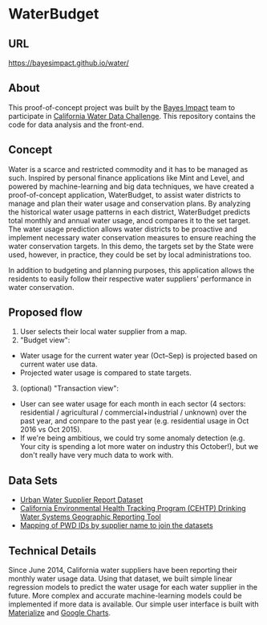# WaterBudget

## URL
https://bayesimpact.github.io/water/

## About
This proof-of-concept project was built by the [Bayes Impact](https://bayes.org) team to participate in [California Water Data Challenge](http://waterchallenge.data.ca.gov/). This repository contains the code for data analysis and the front-end. 

## Concept
Water is a scarce and restricted commodity and it has to be managed as such. Inspired by personal finance applications like Mint and Level, and powered by machine-learning and big data techniques, we have created a proof-of-concept application, WaterBudget, to assist water districts  to manage and plan their water usage and conservation plans. By analyzing the historical water usage patterns in each district, WaterBudget predicts total monthly and annual water usage, ancd compares it to the set target. The water usage prediction allows water districts to be proactive and implement necessary water conservation measures to ensure reaching the water conservation targets. In this demo, the targets set by the State were used, however, in practice, they could be set by local administrations too. 

In addition to budgeting and planning purposes, this application allows the residents to easily follow their respective water suppliers' performance in water conservation. 

## Proposed flow
1. User selects their local water supplier from a map.
2. "Budget view":
  - Water usage for the current water year (Oct–Sep) is projected based on current water use data.
  - Projected water usage is compared to state targets.
3. (optional) "Transaction view":
  - User can see water usage for each month in each sector (4 sectors: residential / agricultural / commercial+industrial / unknown) over the past year, and compare to the past year (e.g. residential usage in Oct 2016 vs Oct 2015).
  - If we're being ambitious, we could try some anomaly detection (e.g. Your city is spending a lot more water on industry this October!), but we don't really have very much data to work with.

## Data Sets
- [Urban Water Supplier Report Dataset](http://www.waterboards.ca.gov/water_issues/programs/conservation_portal/conservation_reporting.shtml)
- [California Environmental Health Tracking Program (CEHTP) Drinking Water Systems Geographic Reporting Tool](http://cehtp.org/page/water/water_system_map_viewer)
- [Mapping of PWD IDs by supplier name to join the datasets](http://www.water.ca.gov/urbanwatermanagement/docs/2010_UWMP_Data_Tables/UWMP_PWS_IDs_07-29-14.xls)

## Technical Details
Since June 2014, California water suppliers have been reporting their monthly water usage data. Using that dataset, we built simple linear regression models to predict the water usage for each water supplier in the future. More complex and accurate machine-learning models could be implemented if more data is available. Our simple user interface is built with [Materialize](http://materializecss.com/) and [Google Charts](https://developers.google.com/chart/interactive/docs/gallery).
